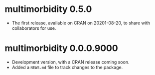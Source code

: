 # multimorbidity 0.5.0

* The first release, available on CRAN on 20201-08-20, to share with collaborators for use.

# multimorbidity 0.0.0.9000

* Development version, with a CRAN release coming soon.
* Added a `NEWS.md` file to track changes to the package.
